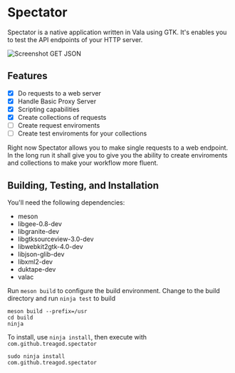# Spectator

Spectator is a native application written in Vala using GTK. It's enables you to test the
API endpoints of your HTTP server.

![Screenshot GET JSON](screenshots/main.png)

## Features

- [x] Do requests to a web server
- [x] Handle Basic Proxy Server
- [x] Scripting capabilities
- [x] Create collections of requests
- [ ] Create request enviroments
- [ ] Create test enviroments for your collections

Right now Spectator allows you to make single requests to a web endpoint. In the long run
it shall give you to give you the ability to create enviroments and collections to make
your workflow more fluent.

## Building, Testing, and Installation

You'll need the following dependencies:
* meson
* libgee-0.8-dev
* libgranite-dev
* libgtksourceview-3.0-dev
* libwebkit2gtk-4.0-dev
* libjson-glib-dev
* libxml2-dev
* duktape-dev
* valac

Run `meson build` to configure the build environment. Change to the build directory and run `ninja test` to build

    meson build --prefix=/usr
    cd build
    ninja

To install, use `ninja install`, then execute with `com.github.treagod.spectator`

    sudo ninja install
    com.github.treagod.spectator

